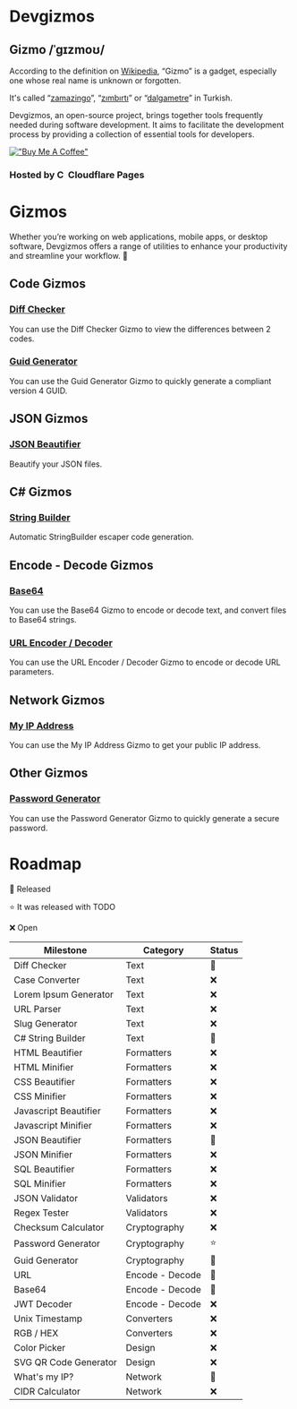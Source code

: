
# Devgizmos

## Gizmo /ˈɡɪzmoʊ/
According to the definition on [Wikipedia](https://en.wikipedia.org/wiki/Gizmo), “Gizmo” is a gadget, especially one whose real name is unknown or forgotten.

It's called “[zamazingo](https://eksisozluk.com/zamazingo--61113)”, “[zımbırtı](https://eksisozluk.com/zimbirti--60489)” or “[dalgametre](https://eksisozluk.com/dalgametre--93562)” in Turkish.

Devgizmos, an open-source project, brings together tools frequently needed during software development. It aims to facilitate the development process by providing a collection of essential tools for developers.

[!["Buy Me A Coffee"](https://www.buymeacoffee.com/assets/img/custom_images/orange_img.png)](https://www.buymeacoffee.com/mertsarac)

### Hosted by  [<img alt="Cloudflare Pages" width="16" src="https://user-images.githubusercontent.com/23264/106598434-9e719e00-654f-11eb-9e59-6167043cfa01.png">](https://pages.dev)  Cloudflare Pages

# Gizmos
Whether you’re working on web applications, mobile apps, or desktop software, Devgizmos offers a range of utilities to enhance your productivity and streamline your workflow. 🚀

## Code Gizmos
### [Diff Checker](https://devgizmos.com/#/DiffChecker)
You can use the Diff Checker Gizmo to view the differences between 2 codes.
### [Guid Generator](https://devgizmos.com/#/GuidGenerator)
You can use the Guid Generator Gizmo to quickly generate a compliant version 4 GUID.

## JSON Gizmos
### [JSON Beautifier](https://devgizmos.com/#/JSONBeautifier)
Beautify your JSON files.

## C# Gizmos
### [String Builder](https://devgizmos.com/#/StringBuilder)
Automatic StringBuilder escaper code generation.

## Encode - Decode Gizmos
### [Base64](https://devgizmos.com/#/Base64)
You can use the Base64 Gizmo to encode or decode text, and convert files to Base64 strings.
### [URL Encoder / Decoder](https://devgizmos.com/#/URL)
You can use the URL Encoder / Decoder Gizmo to encode or decode URL parameters.

## Network Gizmos
### [My IP Address](https://devgizmos.com/#/MyIPAddress)
You can use the My IP Address Gizmo to get your public IP address.

## Other Gizmos
### [Password Generator](https://devgizmos.com/#/PasswordGenerator)
You can use the Password Generator Gizmo to quickly generate a secure password.

# Roadmap

🚀 Released

⭐ It was released with TODO

❌ Open

| **Milestone**          | **Category**     | **Status** |
|------------------------|------------------|------------|
| Diff Checker           | Text             | 🚀         |
| Case Converter         | Text             | ❌         |
| Lorem Ipsum Generator  | Text             | ❌         |
| URL Parser             | Text             | ❌         |
| Slug Generator         | Text             | ❌         |
| C# String Builder      | Text             | 🚀         |
| HTML Beautifier        | Formatters       | ❌         |
| HTML Minifier          | Formatters       | ❌         |
| CSS Beautifier         | Formatters       | ❌         |
| CSS Minifier           | Formatters       | ❌         |
| Javascript Beautifier  | Formatters       | ❌         |
| Javascript Minifier    | Formatters       | ❌         |
| JSON Beautifier        | Formatters       | 🚀         |
| JSON Minifier          | Formatters       | ❌         |
| SQL Beautifier         | Formatters       | ❌         |
| SQL Minifier           | Formatters       | ❌         |
| JSON Validator         | Validators       | ❌         |
| Regex Tester           | Validators       | ❌         |
| Checksum Calculator    | Cryptography     | ❌         |
| Password Generator     | Cryptography     | ⭐         |
| Guid Generator         | Cryptography     | 🚀         |
| URL                    | Encode - Decode  | 🚀         |
| Base64                 | Encode - Decode  | 🚀         |
| JWT Decoder            | Encode - Decode  | ❌         |
| Unix Timestamp         | Converters       | ❌         |
| RGB / HEX              | Converters       | ❌         |
| Color Picker           | Design           | ❌         |
| SVG QR Code Generator  | Design           | ❌         |
| What's my IP?          | Network          | 🚀         |
| CIDR Calculator        | Network          | ❌         |
